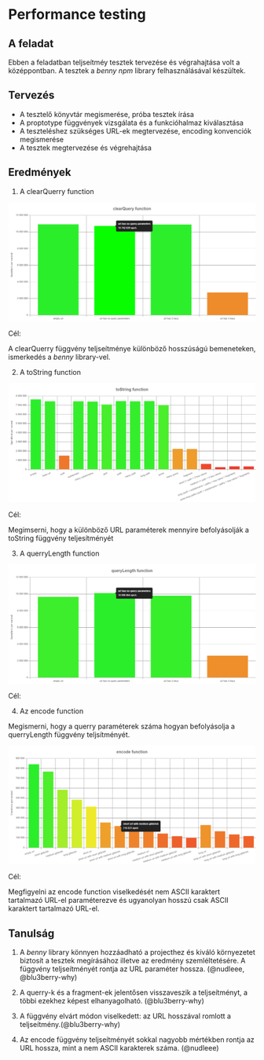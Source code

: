 # Performance testing

## A feladat

Ebben a feladatban teljseítméy tesztek tervezése és végrahajtása volt a középpontban. A tesztek a _benny npm_ library felhasználásával készültek.

## Tervezés

- A tesztelő könyvtár megismerése, próba tesztek írása
- A proptotype függvények vizsgálata és a funkcióhalmaz kiválasztása
- A teszteléshez szükséges URL-ek megtervezése, encoding konvenciók megismerése
- A tesztek megtervezése és végrehajtása

## Eredmények

1. A clearQuerry function

![](./../performance/assets/clear_querry.png)

Cél:

A clearQuerry függvény teljseítménye különböző hosszúságú bemeneteken, ismerkedés a _benny_ library-vel.

2. A toString function

![](./../performance/assets/to_string.png)

Cél:

Megimserni, hogy a különböző URL paraméterek mennyire befolyásolják a toString függvény teljesítményét

3. A querryLength function

![](./../performance/assets//querry_length.png)

Cél:

4. Az encode function

Megismerni, hogy a querry paraméterek száma hogyan befolyásolja a querryLength függvény teljsítményét.

![](./../performance/assets/encode.png)

Cél:

Megfigyelni az encode function viselkedését nem ASCII karaktert tartalmazó URL-el paraméterezve és ugyanolyan hosszú csak ASCII karaktert tartalmazó URL-el.

## Tanulság

1. A _benny_ library könnyen hozzáadható a projecthez és kiváló környezetet biztosít a tesztek megírásához illetve az eredmény szemléltetésére. A függvény teljseítményét rontja az URL paraméter hossza. (@nudleee, @blu3berry-why)

2. A querry-k és a fragment-ek jelentősen visszaveszik a teljseítményt, a többi ezekhez képest elhanyagolható. (@blu3berry-why)

3. A függvény elvárt módon viselkedett: az URL hosszával romlott a teljseítmény.(@blu3berry-why)

4. Az encode függvény teljseítményét sokkal nagyobb mértékben rontja az URL hossza, mint a nem ASCII karakterek száma. (@nudleee)
